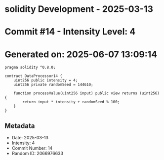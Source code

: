 ﻿# solidity Development - 2025-03-13
# Commit #14 - Intensity Level: 4
# Generated on: 2025-06-07 13:09:14
```solidity
pragma solidity ^0.8.0;

contract DataProcessor14 {
    uint256 public intensity = 4;
    uint256 private randomSeed = 144610;

    function processValue(uint256 input) public view returns (uint256) {
        return input * intensity + randomSeed % 100;
    }
}
```
## Metadata
- Date: 2025-03-13
- Intensity: 4
- Commit Number: 14
- Random ID: 2066976633
